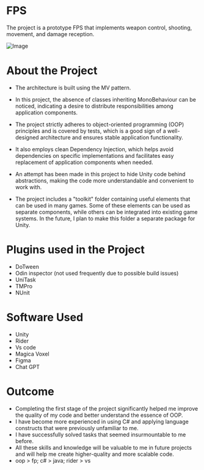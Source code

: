 # FPS
The project is a prototype FPS that implements weapon control, shooting, movement, and damage reception.

![Image](https://github.com/xXdatelXx/FPS/blob/main/Assets/Art/Sprites/ScreanShots/ScreanShot.png)

# About the Project
 - The architecture is built using the MV pattern.

 - In this project, the absence of classes inheriting MonoBehaviour can be noticed, indicating a desire to distribute responsibilities among application components.

 - The project strictly adheres to object-oriented programming (OOP) principles and is covered by tests, which is a good sign of a well-designed architecture and ensures stable application functionality.

 - It also employs clean Dependency Injection, which helps avoid dependencies on specific implementations and facilitates easy replacement of application components when needed.

 - An attempt has been made in this project to hide Unity code behind abstractions, making the code more understandable and convenient to work with.

 - The project includes a "toolkit" folder containing useful elements that can be used in many games. Some of these elements can be used as separate components, while others can be integrated into existing game systems. In the future, I plan to make this folder a separate package for Unity.

# Plugins used in the Project
 - DoTween
 - Odin inspector (not used frequently due to possible build issues)
 - UniTask
 - TMPro
 - NUnit

# Software Used
 - Unity
 - Rider
 - Vs code
 - Magica Voxel
 - Figma
 - Chat GPT 

# Outcome 
 - Completing the first stage of the project significantly helped me improve the quality of my code and better understand the essence of OOP.
 - I have become more experienced in using C# and applying language constructs that were previously unfamiliar to me.
 - I have successfully solved tasks that seemed insurmountable to me before. 
 - All these skills and knowledge will be valuable to me in future projects and will help me create higher-quality and more scalable code.
 - oop > fp; c# > java; rider > vs
